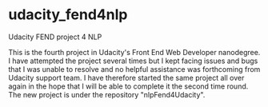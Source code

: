 # udacity_fend4nlp
Udacity FEND project 4 NLP

This is the fourth project in Udacity's Front End Web Developer nanodegree. I have attempted the project several times but I kept facing issues and bugs that I was unable to resolve and no helpful assistance was forthcoming from Udacity support team. I have therefore started the same project all over again in the hope that I will be able to complete it the second time round. The new project is under the repository "nlpFend4Udacity".
